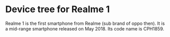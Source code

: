 # Device tree for Realme 1
Realme 1 is the first smartphone from Realme (sub brand of oppo then). It is a mid-range smartphone released on May 2018. Its code name is CPH1859.
